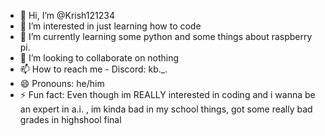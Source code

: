 - 👋 Hi, I’m @Krish121234
- 👀 I’m interested in just learning how to code
- 🌱 I’m currently learning some python and some things about raspberry pi.
- 💞️ I’m looking to collaborate on nothing
- 📫 How to reach me - Discord: kb._.
- 😄 Pronouns: he/him
- ⚡ Fun fact: Even though im REALLY interested in coding and i wanna be an expert in a.i. , im kinda bad in my school things, got some really bad grades in highshool final

<!---
Krish121234/Krish121234 is a ✨ special ✨ repository because its `README.md` (this file) appears on your GitHub profile.
You can click the Preview link to take a look at your changes.
--->
